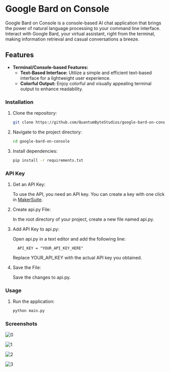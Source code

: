 # Google Bard on Console

Google Bard on Console is a console-based AI chat application that brings the power of natural language processing to your command line interface. Interact with Google Bard, your virtual assistant, right from the terminal, making information retrieval and casual conversations a breeze.

## Features

- **Terminal/Console-based Features:**
  - **Text-Based Interface:** Utilize a simple and efficient text-based interface for a lightweight user experience.
  - **Colorful Output:** Enjoy colorful and visually appealing terminal output to enhance readability.

### Installation

1. Clone the repository:

   ```bash
   git clone https://github.com/QuantumByteStudios/google-bard-on-console.git
   ```

2. Navigate to the project directory:

   ```bash
   cd google-bard-on-console
   ```

3. Install dependencies:

   ```bash
   pip install -r requirements.txt
   ```

### API Key

1.  Get an API Key:

    To use the API, you need an API key. You can create a key with one click in <a href="https://makersuite.google.com/app/apikey">MakerSuite</a>.

2.  Create api.py File:

    In the root directory of your project, create a new file named api.py.

3.  Add API Key to api.py:

    Open api.py in a text editor and add the following line:

          API_KEY = "YOUR_API_KEY_HERE"

    Replace YOUR_API_KEY with the actual API key you obtained.

4.  Save the File:

    Save the changes to api.py.

### Usage

1. Run the application:

   ```bash
   python main.py
   ```

### Screenshots
![0](https://github.com/QuantumByteStudios/google-bard-on-console/assets/81068582/5abe3ed5-9d93-4158-83a8-36a95e74bc7f)

![1](https://github.com/QuantumByteStudios/google-bard-on-console/assets/81068582/61d68696-c346-4214-bd9b-712d6e730668)

![2](https://github.com/QuantumByteStudios/google-bard-on-console/assets/81068582/5d375fd9-1a81-4698-9d32-fa6498336da8)

![3](https://github.com/QuantumByteStudios/google-bard-on-console/assets/81068582/760bc515-7ee2-4032-a969-b749c9e5fe69)

